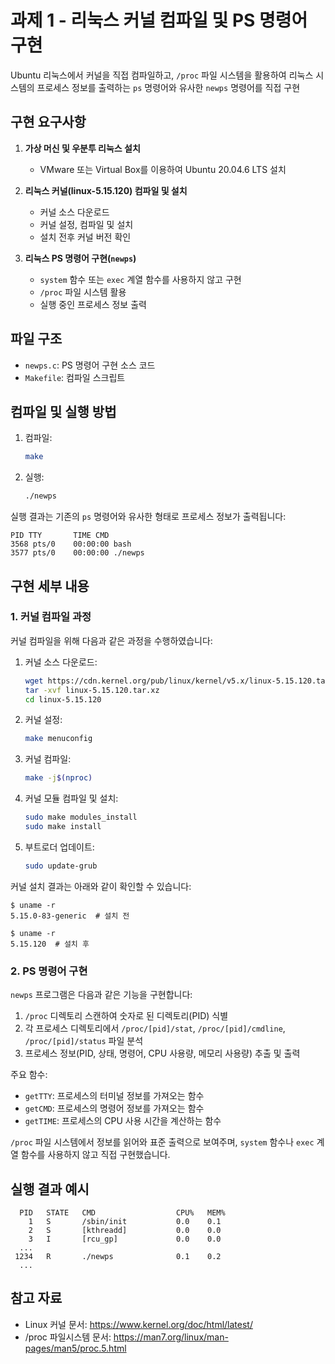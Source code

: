# 과제 1 - 리눅스 커널 컴파일 및 PS 명령어 구현

 Ubuntu 리눅스에서 커널을 직접 컴파일하고, `/proc` 파일 시스템을 활용하여 리눅스 시스템의 프로세스 정보를 출력하는 `ps` 명령어와 유사한 `newps` 명령어를 직접 구현

## 구현 요구사항

1. **가상 머신 및 우분투 리눅스 설치**
   - VMware 또는 Virtual Box를 이용하여 Ubuntu 20.04.6 LTS 설치

2. **리눅스 커널(linux-5.15.120) 컴파일 및 설치**
   - 커널 소스 다운로드
   - 커널 설정, 컴파일 및 설치
   - 설치 전후 커널 버전 확인

3. **리눅스 PS 명령어 구현(`newps`)**
   - `system` 함수 또는 `exec` 계열 함수를 사용하지 않고 구현
   - `/proc` 파일 시스템 활용
   - 실행 중인 프로세스 정보 출력

## 파일 구조

- `newps.c`: PS 명령어 구현 소스 코드
- `Makefile`: 컴파일 스크립트

## 컴파일 및 실행 방법

1. 컴파일:
   ```bash
   make
   ```

2. 실행:
   ```bash
   ./newps
   ```

실행 결과는 기존의 `ps` 명령어와 유사한 형태로 프로세스 정보가 출력됩니다:
```
PID TTY       TIME CMD
3568 pts/0    00:00:00 bash
3577 pts/0    00:00:00 ./newps
```

## 구현 세부 내용

### 1. 커널 컴파일 과정

커널 컴파일을 위해 다음과 같은 과정을 수행하였습니다:

1. 커널 소스 다운로드:
   ```bash
   wget https://cdn.kernel.org/pub/linux/kernel/v5.x/linux-5.15.120.tar.xz
   tar -xvf linux-5.15.120.tar.xz
   cd linux-5.15.120
   ```

2. 커널 설정:
   ```bash
   make menuconfig
   ```

3. 커널 컴파일:
   ```bash
   make -j$(nproc)
   ```

4. 커널 모듈 컴파일 및 설치:
   ```bash
   sudo make modules_install
   sudo make install
   ```

5. 부트로더 업데이트:
   ```bash
   sudo update-grub
   ```

커널 설치 결과는 아래와 같이 확인할 수 있습니다:
```
$ uname -r
5.15.0-83-generic  # 설치 전

$ uname -r
5.15.120  # 설치 후
```

### 2. PS 명령어 구현

`newps` 프로그램은 다음과 같은 기능을 구현합니다:

1. `/proc` 디렉토리 스캔하여 숫자로 된 디렉토리(PID) 식별
2. 각 프로세스 디렉토리에서 `/proc/[pid]/stat`, `/proc/[pid]/cmdline`, `/proc/[pid]/status` 파일 분석
3. 프로세스 정보(PID, 상태, 명령어, CPU 사용량, 메모리 사용량) 추출 및 출력

주요 함수:
- `getTTY`: 프로세스의 터미널 정보를 가져오는 함수
- `getCMD`: 프로세스의 명령어 정보를 가져오는 함수
- `getTIME`: 프로세스의 CPU 사용 시간을 계산하는 함수

`/proc` 파일 시스템에서 정보를 읽어와 표준 출력으로 보여주며, `system` 함수나 `exec` 계열 함수를 사용하지 않고 직접 구현했습니다.

## 실행 결과 예시

```
  PID   STATE   CMD                  CPU%   MEM%
    1   S       /sbin/init           0.0    0.1
    2   S       [kthreadd]           0.0    0.0
    3   I       [rcu_gp]             0.0    0.0
  ...
 1234   R       ./newps              0.1    0.2
  ...
```

## 참고 자료

- Linux 커널 문서: https://www.kernel.org/doc/html/latest/
- /proc 파일시스템 문서: https://man7.org/linux/man-pages/man5/proc.5.html
